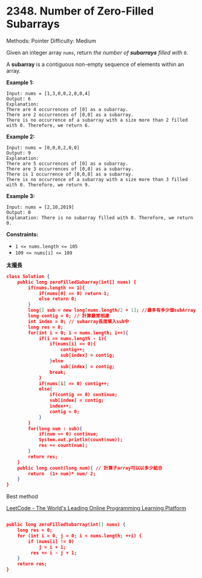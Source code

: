 # 2348. Number of Zero-Filled Subarrays

Methods: Pointer
Difficulty: Medium

Given an integer array `nums`, return *the number of **subarrays** filled with* `0`.

A **subarray** is a contiguous non-empty sequence of elements within an array.

**Example 1:**

```
Input: nums = [1,3,0,0,2,0,0,4]
Output: 6
Explanation:
There are 4 occurrences of [0] as a subarray.
There are 2 occurrences of [0,0] as a subarray.
There is no occurrence of a subarray with a size more than 2 filled with 0. Therefore, we return 6.
```

**Example 2:**

```
Input: nums = [0,0,0,2,0,0]
Output: 9
Explanation:
There are 5 occurrences of [0] as a subarray.
There are 3 occurrences of [0,0] as a subarray.
There is 1 occurrence of [0,0,0] as a subarray.
There is no occurrence of a subarray with a size more than 3 filled with 0. Therefore, we return 9.

```

**Example 3:**

```
Input: nums = [2,10,2019]
Output: 0
Explanation: There is no subarray filled with 0. Therefore, we return 0.

```

**Constraints:**

- `1 <= nums.length <= 105`
- `109 <= nums[i] <= 109`

**太攏長**

```json
class Solution {
    public long zeroFilledSubarray(int[] nums) {
        if(nums.length == 1){
            if(nums[0] == 0) return 1;
            else return 0;
        }
        long[] sub = new long[nums.length/2 + 1]; //最多有多少個subArray
        long contig = 0; // 計算最常相連
        int index = 0; // subarray長度填入sub中
        long res = 0; 
        for(int i = 0; i < nums.length; i++){
            if(i == nums.length - 1){
                if(nums[i] == 0){
                    contig++;
                    sub[index] = contig;
                }else
                    sub[index] = contig;
                break;
            }
            if(nums[i] == 0) contig++;
            else{
                if(contig == 0) continue;
                sub[index] = contig;
                index++;
                contig = 0;
            }
        }
        for(long num : sub){
            if(num == 0) continue;
            System.out.println(count(num));
            res += count(num);
        }
        return res;
    }
    public long count(long num){ // 計算子array可以以多少組合
        return  (1+ num)* num/ 2;
    } 
}
```

Best method

[LeetCode - The World's Leading Online Programming Learning Platform](https://leetcode.com/problems/number-of-zero-filled-subarrays/solutions/2322338/two-pointers/?orderBy=most_votes)

```json

public long zeroFilledSubarray(int[] nums) {
    long res = 0;
    for (int i = 0, j = 0; i < nums.length; ++i) {
        if (nums[i] != 0)
            j = i + 1;
         res += i - j + 1;
    }
    return res;
}
```